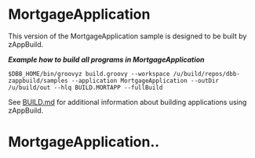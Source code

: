 # MortgageApplication
This version of the MortgageApplication sample is designed to be built by zAppBuild. 

***Example how to build all programs in MortgageApplication***
```
$DBB_HOME/bin/groovyz build.groovy --workspace /u/build/repos/dbb-zappbuild/samples --application MortgageApplication --outDir /u/build/out --hlq BUILD.MORTAPP --fullBuild
```
See [BUILD.md](../../BUILD.md) for additional information about building applications using zAppBuild.
# MortgageApplication..
